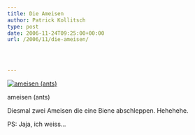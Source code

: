 ```yaml
---
title: Die Ameisen
author: Patrick Kollitsch
type: post
date: 2006-11-24T09:25:00+00:00
url: /2006/11/die-ameisen/




---
```

<div class="flickr">
  <a href="http://www.flickr.com/photos/schreibblogade/304961268/" title="ameisen (ants)"><img src="//static.flickr.com/119/304961268_6255c63cc8.jpg" alt="ameisen (ants)" /></a></p> 
  
  <p>
    ameisen (ants)
  </p>
</div>

Diesmal zwei Ameisen die eine Biene abschleppen. Hehehehe. 

PS: Jaja, ich weiss&#8230;